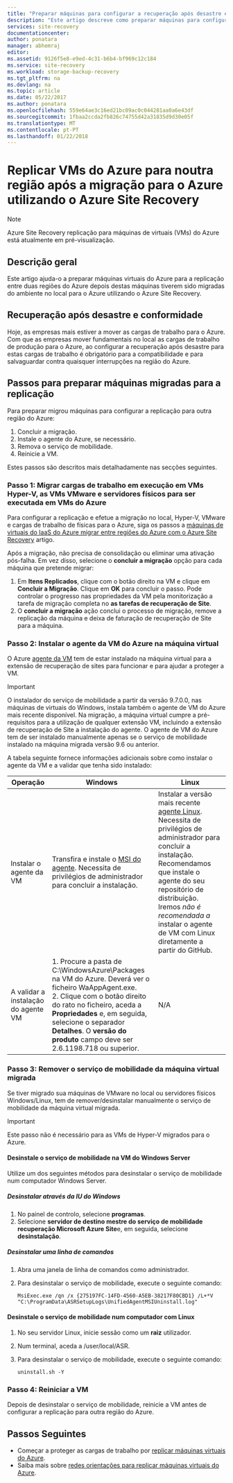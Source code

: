 ```yaml
---
title: "Preparar máquinas para configurar a recuperação após desastre entre regiões do Azure após a migração para o Azure utilizando a recuperação de Site | Microsoft Docs"
description: "Este artigo descreve como preparar máquinas para configurar a recuperação após desastre entre regiões do Azure após a migração para o Azure utilizando o Azure Site Recovery."
services: site-recovery
documentationcenter: 
author: ponatara
manager: abhemraj
editor: 
ms.assetid: 9126f5e8-e9ed-4c31-b6b4-bf969c12c184
ms.service: site-recovery
ms.workload: storage-backup-recovery
ms.tgt_pltfrm: na
ms.devlang: na
ms.topic: article
ms.date: 05/22/2017
ms.author: ponatara
ms.openlocfilehash: 559e64ae3c16ed21bc09ac0c044281aa0a6e43df
ms.sourcegitcommit: 1fbaa2ccda2fb826c74755d42a31835d9d30e05f
ms.translationtype: MT
ms.contentlocale: pt-PT
ms.lasthandoff: 01/22/2018
---
```

# <a name="replicate-azure-vms-to-another-region-after-migration-to-azure-by-using-azure-site-recovery"></a>Replicar VMs do Azure para noutra região após a migração para o Azure utilizando o Azure Site Recovery

>[!NOTE]
> Azure Site Recovery replicação para máquinas de virtuais (VMs) do Azure está atualmente em pré-visualização.

## <a name="overview"></a>Descrição geral

Este artigo ajuda-o a preparar máquinas virtuais do Azure para a replicação entre duas regiões do Azure depois destas máquinas tiverem sido migradas do ambiente no local para o Azure utilizando o Azure Site Recovery.

## <a name="disaster-recovery-and-compliance"></a>Recuperação após desastre e conformidade
Hoje, as empresas mais estiver a mover as cargas de trabalho para o Azure. Com que as empresas mover fundamentais no local as cargas de trabalho de produção para o Azure, ao configurar a recuperação após desastre para estas cargas de trabalho é obrigatório para a compatibilidade e para salvaguardar contra quaisquer interrupções na região do Azure.

## <a name="steps-for-preparing-migrated-machines-for-replication"></a>Passos para preparar máquinas migradas para a replicação
Para preparar migrou máquinas para configurar a replicação para outra região do Azure:

1. Concluir a migração.
2. Instale o agente do Azure, se necessário.
3. Remova o serviço de mobilidade.  
4. Reinicie a VM.

Estes passos são descritos mais detalhadamente nas secções seguintes.

### <a name="step-1-migrate-workloads-running-on-hyper-v-vms-vmware-vms-and-physical-servers-to-run-on-azure-vms"></a>Passo 1: Migrar cargas de trabalho em execução em VMs Hyper-V, as VMs VMware e servidores físicos para ser executada em VMs do Azure

Para configurar a replicação e efetue a migração no local, Hyper-V, VMware e cargas de trabalho de físicas para o Azure, siga os passos a [máquinas de virtuais do IaaS do Azure migrar entre regiões do Azure com o Azure Site Recovery](site-recovery-migrate-azure-to-azure.md) artigo. 

Após a migração, não precisa de consolidação ou eliminar uma ativação pós-falha. Em vez disso, selecione o **concluir a migração** opção para cada máquina que pretende migrar:
1. Em **Itens Replicados**, clique com o botão direito na VM e clique em **Concluir a Migração**. Clique em **OK** para concluir o passo. Pode controlar o progresso nas propriedades da VM pela monitorização a tarefa de migração completa no **as tarefas de recuperação de Site**.
2. O **concluir a migração** ação conclui o processo de migração, remove a replicação da máquina e deixa de faturação de recuperação de Site para a máquina.

### <a name="step-2-install-the-azure-vm-agent-on-the-virtual-machine"></a>Passo 2: Instalar o agente da VM do Azure na máquina virtual
O Azure [agente da VM](../../virtual-machines/windows/agent-user-guide.md) tem de estar instalado na máquina virtual para a extensão de recuperação de sites para funcionar e para ajudar a proteger a VM.

>[!IMPORTANT]
>O instalador do serviço de mobilidade a partir da versão 9.7.0.0, nas máquinas de virtuais do Windows, instala também o agente de VM do Azure mais recente disponível. Na migração, a máquina virtual cumpre a pré-requisitos para a utilização de qualquer extensão VM, incluindo a extensão de recuperação de Site a instalação do agente. O agente de VM do Azure tem de ser instalado manualmente apenas se o serviço de mobilidade instalado na máquina migrada versão 9.6 ou anterior.

A tabela seguinte fornece informações adicionais sobre como instalar o agente da VM e a validar que tenha sido instalado:

| **Operação** | **Windows** | **Linux** |
| --- | --- | --- |
| Instalar o agente da VM |Transfira e instale o [MSI do agente](http://go.microsoft.com/fwlink/?LinkID=394789&clcid=0x409). Necessita de privilégios de administrador para concluir a instalação. |Instalar a versão mais recente [agente Linux](../../virtual-machines/linux/agent-user-guide.md). Necessita de privilégios de administrador para concluir a instalação. Recomendamos que instale o agente do seu repositório de distribuição. Iremos *não é recomendada a* instalar o agente de VM com Linux diretamente a partir do GitHub.  |
| A validar a instalação do agente VM |1. Procure a pasta de C:\WindowsAzure\Packages na VM do Azure. Deverá ver o ficheiro WaAppAgent.exe. <br>2. Clique com o botão direito do rato no ficheiro, aceda a **Propriedades** e, em seguida, selecione o separador **Detalhes**. O **versão do produto** campo deve ser 2.6.1198.718 ou superior. |N/A |


### <a name="step-3-remove-the-mobility-service-from-the-migrated-virtual-machine"></a>Passo 3: Remover o serviço de mobilidade da máquina virtual migrada

Se tiver migrado sua máquinas de VMware no local ou servidores físicos Windows/Linux, tem de remover/desinstalar manualmente o serviço de mobilidade da máquina virtual migrada.

>[!IMPORTANT]
>Este passo não é necessário para as VMs de Hyper-V migrados para o Azure.

#### <a name="uninstall-the-mobility-service-on-a-windows-server-vm"></a>Desinstale o serviço de mobilidade na VM do Windows Server
Utilize um dos seguintes métodos para desinstalar o serviço de mobilidade num computador Windows Server.

##### <a name="uninstall-by-using-the-windows-ui"></a>Desinstalar através da IU do Windows
1. No painel de controlo, selecione **programas**.
2. Selecione **servidor de destino mestre do serviço de mobilidade recuperação Microsoft Azure Site**e, em seguida, selecione **desinstalação**.

##### <a name="uninstall-at-a-command-prompt"></a>Desinstalar uma linha de comandos
1. Abra uma janela de linha de comandos como administrador.
2. Para desinstalar o serviço de mobilidade, execute o seguinte comando:

   ```
   MsiExec.exe /qn /x {275197FC-14FD-4560-A5EB-38217F80CBD1} /L+*V "C:\ProgramData\ASRSetupLogs\UnifiedAgentMSIUninstall.log"
   ```

#### <a name="uninstall-the-mobility-service-on-a-linux-computer"></a>Desinstale o serviço de mobilidade num computador com Linux
1. No seu servidor Linux, inicie sessão como um **raiz** utilizador.
2. Num terminal, aceda a /user/local/ASR.
3. Para desinstalar o serviço de mobilidade, execute o seguinte comando:

   ```
   uninstall.sh -Y
   ```

### <a name="step-4-restart-the-vm"></a>Passo 4: Reiniciar a VM

Depois de desinstalar o serviço de mobilidade, reinicie a VM antes de configurar a replicação para outra região do Azure.


## <a name="next-steps"></a>Passos Seguintes
- Começar a proteger as cargas de trabalho por [replicar máquinas virtuais do Azure](azure-to-azure-quickstart.md).
- Saiba mais sobre [redes orientações para replicar máquinas virtuais do Azure](site-recovery-azure-to-azure-networking-guidance.md).
